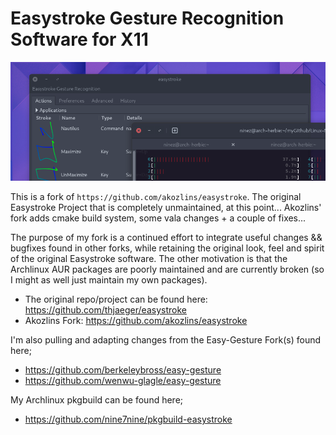 # Easystroke Gesture Recognition Software for X11

![My Image](/images/easystroke.png)

This is a fork of `https://github.com/akozlins/easystroke`. The original Easystroke Project that is completely unmaintained, at this point... Akozlins' fork adds cmake build system, some vala changes + a couple of fixes... 

The purpose of my fork is a continued effort to integrate useful changes && bugfixes found in other forks, while retaining
the original look, feel and spirit of the original Easystroke software. The other motivation is that the Archlinux AUR packages
are poorly maintained and are currently broken (so I might as well just maintain my own packages).

 - The original repo/project can be found here: https://github.com/thjaeger/easystroke
 - Akozlins Fork: https://github.com/akozlins/easystroke

I'm also pulling and adapting changes from the Easy-Gesture Fork(s) found here;

 - https://github.com/berkeleybross/easy-gesture
 - https://github.com/wenwu-glagle/easy-gesture

My Archlinux pkgbuild can be found here; 

 - https://github.com/nine7nine/pkgbuild-easystroke
